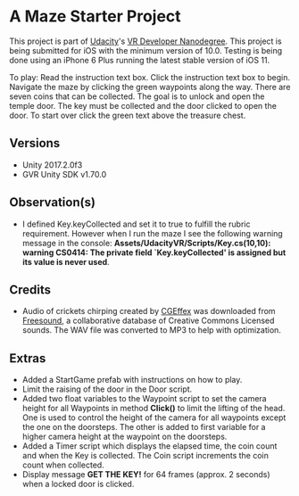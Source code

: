 # A Maze Starter Project

This project is part of [Udacity](https://www.udacity.com "Udacity - Be in demand")'s [VR Developer Nanodegree](https://www.udacity.com/course/vr-developer-nanodegree--nd017). This project is being submitted for iOS with the minimum version of 10.0. Testing is being done using an iPhone 6 Plus running the latest stable version of iOS 11.

To play: Read the instruction text box. Click the instruction text box to begin. Navigate the maze by clicking the green waypoints along the way. There are seven coins that can be collected. The goal is to unlock and open the temple door. The key must be collected and the door clicked to open the door. To start over click the green text above the treasure chest.

## Versions
- Unity 2017.2.0f3
- GVR Unity SDK v1.70.0

## Observation(s)
- I defined Key.keyCollected and set it to true to fulfill the rubric requirement. However when I run the maze I see the following warning message in the console: **Assets/UdacityVR/Scripts/Key.cs(10,10): warning CS0414: The private field `Key.keyCollected' is assigned but its value is never used**. 

## Credits
- Audio of crickets chirping created by [CGEffex](https://freesound.org/people/CGEffex/) was downloaded from [Freesound](https://freesound.org/), a collaborative database of Creative Commons Licensed sounds. The WAV file was converted to MP3 to help with optimization.

## Extras
- Added a StartGame prefab with instructions on how to play.
- Limit the raising of the door in the Door script.
- Added two float variables to the Waypoint script to set the camera height for all Waypoints in method **Click()** to limit the lifting of the head. One is used to control the height of the camera for all waypoints except the one on the doorsteps. The other is added to first variable for a higher camera height at the waypoint on the doorsteps.
- Added a Timer script which displays the elapsed time, the coin count and when the Key is collected. The Coin script increments the coin count when collected.
- Display message **GET THE KEY!** for 64 frames (approx. 2 seconds) when a locked door is clicked.
